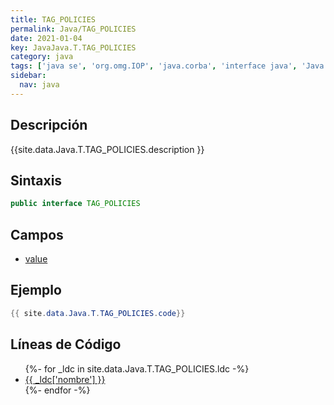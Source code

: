 ```yaml
---
title: TAG_POLICIES
permalink: Java/TAG_POLICIES
date: 2021-01-04
key: JavaJava.T.TAG_POLICIES
category: java
tags: ['java se', 'org.omg.IOP', 'java.corba', 'interface java', 'Java 1.0']
sidebar: 
  nav: java
---
```


## Descripción
{{site.data.Java.T.TAG_POLICIES.description }}

## Sintaxis
~~~java
public interface TAG_POLICIES
~~~

## Campos
* [value](/Java/TAG_POLICIES/value)

## Ejemplo
~~~java
{{ site.data.Java.T.TAG_POLICIES.code}}
~~~

## Líneas de Código
<ul>
{%- for _ldc in site.data.Java.T.TAG_POLICIES.ldc -%}
   <li>
       <a href="{{_ldc['url'] }}">{{ _ldc['nombre'] }}</a>
   </li>
{%- endfor -%}
</ul>

